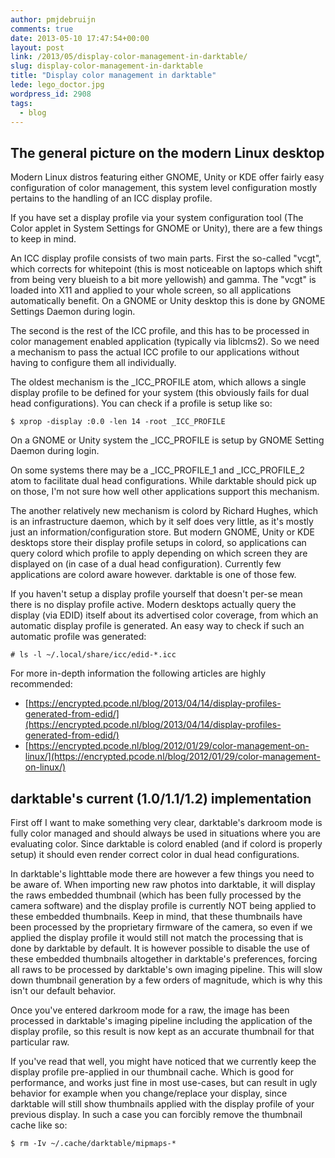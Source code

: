 ```yaml
---
author: pmjdebruijn
comments: true
date: 2013-05-10 17:47:54+00:00
layout: post
link: /2013/05/display-color-management-in-darktable/
slug: display-color-management-in-darktable
title: "Display color management in darktable"
lede: lego_doctor.jpg
wordpress_id: 2908
tags:
  - blog
---
```

## The general picture on the modern Linux desktop

Modern Linux distros featuring either GNOME, Unity or KDE offer fairly easy configuration of color management, this system level configuration mostly pertains to the handling of an ICC display profile.

If you have set a display profile via your system configuration tool (The Color applet in System Settings for GNOME or Unity), there are a few things to keep in mind.

An ICC display profile consists of two main parts. First the so-called "vcgt", which corrects for whitepoint (this is most noticeable on laptops which shift from being very blueish to a bit more yellowish) and gamma. The "vcgt" is loaded into X11 and applied to your whole screen, so all applications automatically benefit. On a GNOME or Unity desktop this is done by GNOME Settings Daemon during login.

The second is the rest of the ICC profile, and this has to be processed in color management enabled application (typically via liblcms2). So we need a mechanism to pass the actual ICC profile to our applications without having to configure them all individually.

The oldest mechanism is the _ICC_PROFILE atom, which allows a single display profile to be defined for your system (this obviously fails for dual head configurations). You can check if a profile is setup like so:

    $ xprop -display :0.0 -len 14 -root _ICC_PROFILE

On a GNOME or Unity system the _ICC_PROFILE is setup by GNOME Setting Daemon during login.

On some systems there may be a _ICC_PROFILE_1 and _ICC_PROFILE_2 atom to facilitate dual head configurations. While darktable should pick up on those, I'm not sure how well other applications support this mechanism.

The another relatively new mechanism is colord by Richard Hughes, which is an infrastructure daemon, which by it self does very little, as it's mostly just an information/configuration store. But modern GNOME, Unity or KDE desktops store their display profile setups in colord, so applications can query colord which profile to apply depending on which screen they are displayed on (in case of a dual head configuration). Currently few applications are colord aware however. darktable is one of those few.

If you haven't setup a display profile yourself that doesn't per-se mean there is no display profile active. Modern desktops actually query the display (via EDID) itself about its advertised color coverage, from which an automatic display profile is generated. An easy way to check if such an automatic profile was generated:

    # ls -l ~/.local/share/icc/edid-*.icc

For more in-depth information the following articles are highly recommended:

* [https://encrypted.pcode.nl/blog/2013/04/14/display-profiles-generated-from-edid/](https://encrypted.pcode.nl/blog/2013/04/14/display-profiles-generated-from-edid/)
* [https://encrypted.pcode.nl/blog/2012/01/29/color-management-on-linux/](https://encrypted.pcode.nl/blog/2012/01/29/color-management-on-linux/)

## darktable's current (1.0/1.1/1.2) implementation

First off I want to make something very clear, darktable's darkroom mode is fully color managed and should always be used in situations where you are evaluating color. Since darktable is colord enabled (and if colord is properly setup) it should even render correct color in dual head configurations.

In darktable's lighttable mode there are however a few things you need to be aware of. When importing new raw photos into darktable, it will display the raws embedded thumbnail (which has been fully processed by the camera software) and the display profile is currently NOT being applied to these embedded thumbnails. Keep in mind, that these thumbnails have been processed by the proprietary firmware of the camera, so even if we applied the display profile it would still not match the processing that is done by darktable by default. It is however possible to disable the use of these embedded thumbnails altogether in darktable's preferences, forcing all raws to be processed by darktable's own imaging pipeline. This will slow down thumbnail generation by a few orders of magnitude, which is why this isn't our default behavior.

Once you've entered darkroom mode for a raw, the image has been processed in darktable's imaging pipeline including the application of the display profile, so this result is now kept as an accurate thumbnail for that particular raw.

If you've read that well, you might have noticed that we currently keep the display profile pre-applied in our thumbnail cache. Which is good for performance, and works just fine in most use-cases, but can result in ugly behavior for example when you change/replace your display, since darktable will still show thumbnails applied with the display profile of your previous display. In such a case you can forcibly remove the thumbnail cache like so:

    $ rm -Iv ~/.cache/darktable/mipmaps-*
